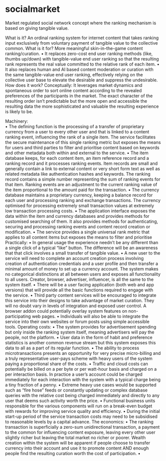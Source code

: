 # socialmarket
Market regulated social network concept where the ranking mechanism is based on giving tangible value.

What is it?
An ordinal ranking system for internet content that takes ranking input exclusively from voluntary payment of tangible value to the collective common.
What is it for?
More meaningful skin-in-the-game content ranking/curation.
•	It replaces zero-cost end user ranking methods (like, thumbs up/down) with tangible-value end user ranking so that the resulting rank represents the real value committed to the relative rank of each item.
•	It also replaces human and AI based content moderation or curation with the same tangible-value end user ranking, effectively relying on the collective user base to elevate the desirable and suppress the undesirable.
How does it work?
Conceptually:  It leverages market dynamics and spontaneous order to sort online content according to the revealed preferences of the participants in the market.  The exact character of the resulting order isn’t predictable but the more open and accessible the resulting data the more sophisticated and valuable the resulting experience is likely to be.

Machinery:  
•	The defining function is the processing of a transfer of proprietary currency from a user to every other user and that is linked to a content ranking event, influencing the rank of a single item. The service facilitates the secure maintenance of this single ranking metric but exposes the means for users and third parties to filter and prioritise content based on keywords and other metadata both within and external to the service.
•	The item database keeps, for each content item, an item reference record and a ranking record and it processes ranking events.  Item records are small and generally contain a link to external content or very short form text as well as related metadata like authentication hashes and keywords. The ranking record contains a simple number representing the sum of ranking events for that item. Ranking events are an adjustment to the current ranking value of the item proportional to the amount paid for the transaction.
•	The currency database maintains a proprietary currency, keeping a balance record for each user and processing ranking and exchange transactions.  The currency optimised for processing extremely small transaction values at extremely low transaction processing costs.
•	The application interface exposes the data within the item and currency databases and provides methods for customised searching of them.  It also provides methods for authenticating, securing and processing ranking events and content record creation or modification.
•	The service provides a single universal rank metric that applies to all content items but exposes the means to filter and prioritise
Practically:
•	In general usage the experience needn’t be any different than a single click of a typical “like” button.  The difference will be an awareness that that click involves a small transfer of tangible value.
•	A new user to the service will need to complete an account creation process involving creation of authentication credentials and a user profile and then transfer a minimal amount of money to set up a currency account.  The system makes no categorical distinctions at all between users and exposes all functionality to all users. Creator, browser, advertiser, influencer, is all the same to the system itself.
•	There will be a user facing application (both web and app versions) that will provide all the basic functions required to engage with the service.
•	Third party content services will be encouraged to integrate this service into their designs to take advantage of market curation.  They will no doubt vary in levels of integration and exposed user control.  A browser addon could potentially overlay system features on non-participating web pages.
•	Individuals will also be able to integrate the service into their own websites or forum posts using simple accessible tools.
Operating costs:
•	The system provides for advertisement spending but only inside the ranking system itself, meaning advertisers will pay the people, not the platform.
•	User data in the form of habit and preference statistics is another common revenue stream but this system exposes this data to all as a part of its regular function.
•	The ability to process microtransactions presents an opportunity for very precise micro-billing and a truly representative user-pays scheme with heavy users of the system paying a proportional share of the costs.
•	Traffic and cloud costs can potentially be billed on a per byte or per watt-hour basis and charged on a per interaction basis.  In practice a user’s account could be charged immediately for each interaction with the system with a typical charge being a tiny fraction of a penny.
•	Extreme heavy use cases would be supported such as “fire hose” feeds or constantly updating or complex database queries with the relative cost being charged immediately and directly to any user that deems such activity worth the price.
•	Functional business units responsible for the various components will run on a break-even budget with rewards for improving service quality and efficiency.
•	During the initial start-up period of the service transaction costs may need to be subsidised to reasonable levels by a capital advance.
The economics: 
•	The ranking transaction is superficially a zero-sum unidirectional transaction, a payment to the common for influencing content exposure, leaving every other user slightly richer but leaving the total market no richer or poorer.  Wealth creation within the system will be apparent if people choose to transfer currency into their account and use it to promote content AND enough people find the resulting curation worth the cost of participation.
•	
